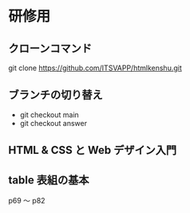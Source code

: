 # 研修用

## クローンコマンド

git clone https://github.com/ITSVAPP/htmlkenshu.git

## ブランチの切り替え

- git checkout main
- git checkout answer

## HTML & CSS と Web デザイン入門

## table 表組の基本

p69 ～ p82
